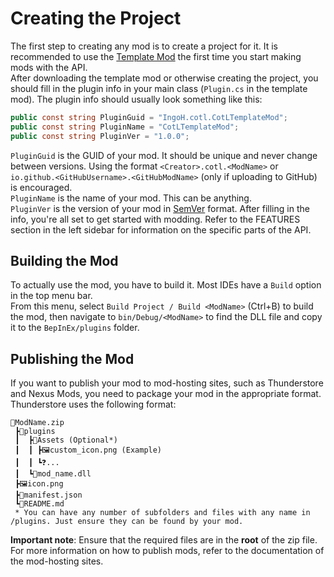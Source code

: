 # Creating the Project

The first step to creating any mod is to create a project for it. It is recommended to use the [Template Mod](https://github.com/IngoHHacks/CotLTemplateMod) the first time you start making mods with the API.  
After downloading the template mod or otherwise creating the project, you should fill in the plugin info in your main class (`Plugin.cs` in the template mod). The plugin info should usually look something like this:

```csharp
public const string PluginGuid = "IngoH.cotl.CotLTemplateMod";
public const string PluginName = "CotLTemplateMod";
public const string PluginVer = "1.0.0";
```

`PluginGuid` is the GUID of your mod. It should be unique and never change between versions. Using the format `<Creator>.cotl.<ModName>` or `io.github.<GitHubUsername>.<GitHubModName>` (only if uploading to GitHub) is encouraged.  
`PluginName` is the name of your mod. This can be anything.  
`PluginVer` is the version of your mod in [SemVer](https://semver.org/) format.
After filling in the info, you're all set to get started with modding. Refer to the FEATURES section in the left sidebar for information on the specific parts of the API.

## Building the Mod

To actually use the mod, you have to build it. Most IDEs have a `Build` option in the top menu bar.  
From this menu, select `Build Project / Build <ModName>` (Ctrl+B) to build the mod, then navigate to `bin/Debug/<ModName>` to find the DLL file and copy it to the `BepInEx/plugins` folder.

## Publishing the Mod

If you want to publish your mod to mod-hosting sites, such as Thunderstore and Nexus Mods, you need to package your mod in the appropriate format.  
Thunderstore uses the following format:

```
📁ModName.zip
 ┣📂plugins
 ┃  ┣📂Assets (Optional*)
 ┃  ┃ ┣🖼️custom_icon.png (Example)
 ┃  ┃ ┗❓...
 ┃  ┗📜mod_name.dll
 ┣🖼️icon.png
 ┣📃manifest.json
 ┗📃README.md
 * You can have any number of subfolders and files with any name in /plugins. Just ensure they can be found by your mod.
```

**Important note**: Ensure that the required files are in the **root** of the zip file.  
For more information on how to publish mods, refer to the documentation of the mod-hosting sites.
